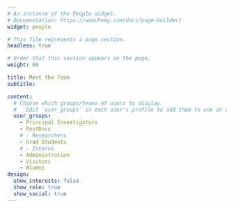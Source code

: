 ```yaml
---
# An instance of the People widget.
# Documentation: https://wowchemy.com/docs/page-builder/
widget: people

# This file represents a page section.
headless: true

# Order that this section appears on the page.
weight: 68

title: Meet the Team
subtitle:

content:
  # Choose which groups/teams of users to display.
  #   Edit `user_groups` in each user's profile to add them to one or more of these groups.
  user_groups:
    - Principal Investigators
    - PostDocs
    # - Researchers
    - Grad Students
    # - Interns
    - Administration
    - Visitors
    - Alumni
design:
  show_interests: false
  show_role: true
  show_social: true
---
```

